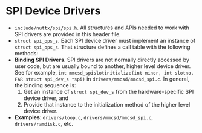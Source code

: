 # SPI Device Drivers

  - `include/nuttx/spi/spi.h`. All structures and APIs needed to work
    with SPI drivers are provided in this header file.
  - `struct spi_ops_s`. Each SPI device driver must implement an
    instance of `struct spi_ops_s`. That structure defines a call table
    with the following methods:
  - **Binding SPI Drivers**. SPI drivers are not normally directly
    accessed by user code, but are usually bound to another, higher
    level device driver. See for example, `int
    mmcsd_spislotinitialize(int minor, int slotno, FAR struct spi_dev_s
    *spi)` in `drivers/mmcsd/mmcsd_spi.c`. In general, the binding
    sequence is:
    1.  Get an instance of `struct spi_dev_s` from the hardware-specific
        SPI device driver, and
    2.  Provide that instance to the initialization method of the higher
        level device driver.
  - **Examples**: `drivers/loop.c`, `drivers/mmcsd/mmcsd_spi.c`,
    `drivers/ramdisk.c`, etc.
